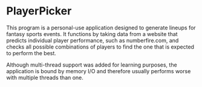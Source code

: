 # PlayerPicker
This program is a personal-use application designed to generate lineups for fantasy sports events.  It functions by taking data from a website that predicts individual player performance, such as numberfire.com, and checks all possible combinations of players to find the one that is expected to perform the best.

Although multi-thread support was added for learning purposes, the application is bound by memory I/O and therefore usually performs worse with multiple threads than one.
